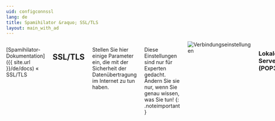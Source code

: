 ```yaml
---
uid: configconnssl
lang: de
title: Spamihilator &raquo; SSL/TLS
layout: main_with_ad
---
```


<div class="row">
<div class="twelve columns" markdown="1">

[Spamihilator-Dokumentation]({{ site.url }}/de/docs) &laquo; SSL/TLS

## SSL/TLS

Stellen Sie hier einige Parameter ein, die mit der Sicherheit der Datenübertragung im Internet zu tun haben.

Diese Einstellungen sind nur für Experten gedacht. Ändern Sie sie nur, wenn Sie genau wissen, was Sie tun!
{: .noteimportant }

<img src="{{ site.url }}/images/docs/de/configconnssl_de.png" alt="Verbindungseinstellungen" class="docs-screenshot">

### Lokaler Server (POP3/IMAP)

Wenn Sie eine sichere Verbindung mittels <abbr title="Secure Sockets Layer">SSL</abbr>/TLS in Ihrem E-Mail-Programm bereits ohne Spamihilator eingestellt hatten, sollten Sie sie nun auf eine normale Verbindung zurücksetzen. Sie findet ja nun zwischen Ihrem Mail-Client und Spamihilator lokal auf Ihrem Computer statt und benötigt keine <abbr title="Secure Sockets Layer">SSL</abbr>/TLS-Verschlüsselung. Eine doppelte Verwendung der sicheren Ports würde Probleme verursachen.

Falls in Ihrem System Port 995 (sicherer Port für <abbr title="Post Office Protocol 3">POP3</abbr>) oder Port 993 (sicherer Port für <abbr title="Internet Message Access Protocol">IMAP</abbr>) schon belegt sind, können Sie hier als lokalen Server eine andere Port-Nummer wählen. Die Ports in Ihrem E-Mail-Programm, das sich mit Spamihilator verbindet, bleiben davon unberührt.

Die Option **Ermögliche Verbindungen über diesen Port** sollte aktiviert sein, wenn Spamihilator den Port 995 oder 993 für eine sichere Verbindung zu Ihrem Mail-Server verwenden soll.

### Sichere Verbindung (SSL/TLS)

Spamihilator ist in der Lage, eine sichere Verbindung über <abbr title="Secure Sockets Layer">SSL</abbr>/TLS zu Ihrem E-Mail-Server herzustellen.

Wenn die Einstellung **Aktiviere <abbr title="Secure Sockets Layer">SSL</abbr>/TLS automatisch, falls verfügbar** aktiviert ist, werden die Daten sicher (verschlüsselt) übertragen und sind damit vor fremden Augen geschützt.

Wenn Spamihilator eine Verbindung zu einem E-Mail-Server das erste Mal aufbaut, prüft er, ob dieser sichere Verbindungen unterstützt. Falls dies der Fall ist, wird automatisch eine sichere Verbindung aufgebaut.

Die Überprüfung der <abbr title="Secure Sockets Layer">SSL</abbr>/TLS-Fähigkeit des E-Mail-Servers dauert eine gewisse Zeit. Sie sehen dann ein kleines blinkendes Schloss im Status-Fenster. Die Überprüfung wird nur beim ersten Verbindungsversuch durchgeführt.

#### Bekannte Server ...

Hier kann manuell eingestellt werden, welche E-Mail-Server sichere Verbindungen über <abbr title="Secure Sockets Layer">SSL</abbr>/TLS unterstützen.

</div>
</div>
